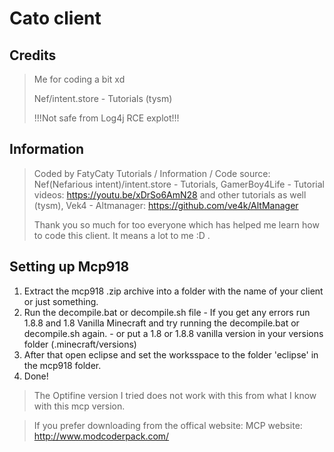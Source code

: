 # Cato client
## Credits
> Me for coding a bit xd
> 
> Nef/intent.store - Tutorials (tysm)
> 
> 
>
> !!!Not safe from Log4j RCE explot!!!
## Information
> Coded by FatyCaty
> Tutorials / Information / Code source:  Nef(Nefarious intent)/intent.store - Tutorials, GamerBoy4Life - Tutorial videos: https://youtu.be/xDrSo6AmN28 and other tutorials as well (tysm), Vek4 - Altmanager: https://github.com/ve4k/AltManager
>
> Thank you so much for too everyone which has helped me learn how to code this client. It means a lot to me :D .
## Setting up Mcp918
1. Extract the mcp918 .zip archive into a folder with the name of your client or just something.
2. Run the decompile.bat or decompile.sh file - If you get any errors run 1.8.8 and 1.8 Vanilla Minecraft and try running the decompile.bat or decompile.sh again. - or put a 1.8 or 1.8.8 vanilla version in your versions folder (.minecraft/versions)
3. After that open eclipse and set the worksspace to the folder 'eclipse' in the mcp918 folder.
4. Done!

> The Optifine version I tried does not work with this from what I know with this mcp version.

> If you prefer downloading from the offical website: MCP website: http://www.modcoderpack.com/
